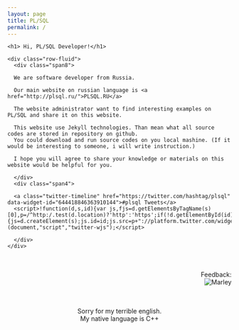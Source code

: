 ```yaml
---
layout: page
title: PL/SQL
permalink: /
---
```






<div class="row-fluid">
  <div class="span12">

    <h1> Hi, PL/SQL Developer!</h1>

    <div class="row-fluid">
      <div class="span8">

      We are software developer from Russia.

      Our main website on russian language is <a href="http://plsql.ru/">PLSQL.RU</a>

      The website administrator want to find interesting examples on PL/SQL and share it on this website.

      This website use Jekyll technologies. Than mean what all source codes are stored in repository on github.
      You could download and run source codes on you local mashine. (If it would be interesting to someone, i will write instruction.)

      I hope you will agree to share your knowledge or materials on this website would be helpful for you.

      </div>
      <div class="span4">

      <a class="twitter-timeline" href="https://twitter.com/hashtag/plsql" data-widget-id="644418846363910144">#plsql Tweets</a>
      <script>!function(d,s,id){var js,fjs=d.getElementsByTagName(s)[0],p=/^http:/.test(d.location)?'http':'https';if(!d.getElementById(id)){js=d.createElement(s);js.id=id;js.src=p+"://platform.twitter.com/widgets.js";fjs.parentNode.insertBefore(js,fjs);}}(document,"script","twitter-wjs");</script>

      </div>
    </div>
  </div>
</div>


<br/>
<br/>


<div align="right">
Feedback: <br/><img src="http://img.fotografii.org/a3333333mail.gif" alt="Marley" border="0"/>
</div>




<div align="center">


<br/>
<br/>

Sorry for my terrible english.<br/>
My native language is C++

</div>
